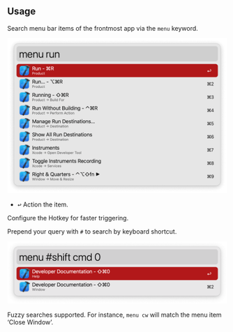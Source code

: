 ## Usage

Search menu bar items of the frontmost app via the `menu` keyword.

![Searching through Xcode menu items](images/keyword-usage.png)

* <kbd>↩</kbd> Action the item.

Configure the Hotkey for faster triggering.

Prepend your query with `#` to search by keyboard shortcut.

![Searching through Xcode menu items with shortcut](images/keyword-usage-search-with-shortcut.png)

Fuzzy searches supported. For instance, `menu cw` will match the menu item ‘Close Window’.
